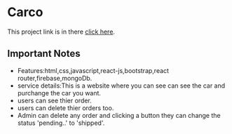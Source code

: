 # Carco

This project link is in there [click here](https://carco-app.netlify.app/).

## Important Notes
* Features:html,css,javascript,react-js,bootstrap,react router,firebase,mongoDb.
* service details:This is a website where you can see can see the car and purchange the car you want.
* users can see thier order. 
* users can delete thier orders too.
* Admin can delete any order and clicking a button they can change the status 'pending..' to 'shipped'.